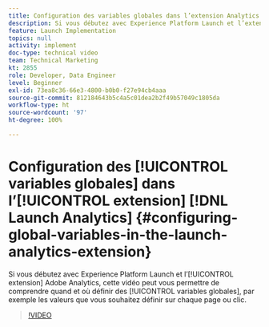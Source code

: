 ```yaml
---
title: Configuration des variables globales dans l’extension Analytics Launch
description: Si vous débutez avec Experience Platform Launch et l’extension Adobe Analytics, cette vidéo peut vous permettre de comprendre quand et où définir des variables globales, c’est-à-dire les valeurs que vous souhaitez définir sur chaque page ou clic.
feature: Launch Implementation
topics: null
activity: implement
doc-type: technical video
team: Technical Marketing
kt: 2855
role: Developer, Data Engineer
level: Beginner
exl-id: 73ea8c36-66e3-4800-b0b0-f27e94cb4aaa
source-git-commit: 812184643b5c4a5c01dea2b2f49b57049c1805da
workflow-type: ht
source-wordcount: '97'
ht-degree: 100%

---
```


# Configuration des [!UICONTROL variables globales] dans l’[!UICONTROL extension] [!DNL Launch Analytics] {#configuring-global-variables-in-the-launch-analytics-extension}

Si vous débutez avec Experience Platform Launch et l’[!UICONTROL extension] Adobe Analytics, cette vidéo peut vous permettre de comprendre quand et où définir des [!UICONTROL variables globales], par exemple les valeurs que vous souhaitez définir sur chaque page ou clic.

>[!VIDEO](https://video.tv.adobe.com/v/27181/?quality=12&learn=on)
